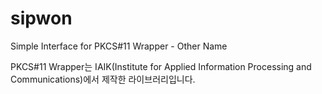 # sipwon
Simple Interface for PKCS#11 Wrapper - Other Name

PKCS#11 Wrapper는 IAIK(Institute for Applied Information Processing and Communications)에서 제작한 라이브러리입니다.

